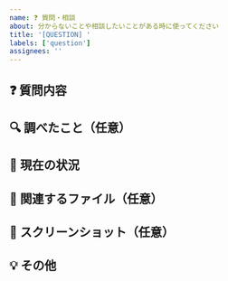 ```yaml
---
name: ❓ 質問・相談
about: 分からないことや相談したいことがある時に使ってください
title: '[QUESTION] '
labels: ['question']
assignees: ''
---
```


## ❓ 質問内容
<!-- 何が分からないか、何を相談したいか教えてください -->


## 🔍 調べたこと（任意）
<!-- もし何か調べてみたことがあれば教えてください -->


## 💭 現在の状況
<!-- 今どんな状況ですか？どこで困っていますか？ -->


## 📄 関連するファイル（任意）
<!-- 関連するファイルがあれば教えてください -->


## 📸 スクリーンショット（任意）
<!-- もしあれば画像を貼り付けてください -->


## 💡 その他
<!-- 気づいたことがあれば自由に書いてください -->

